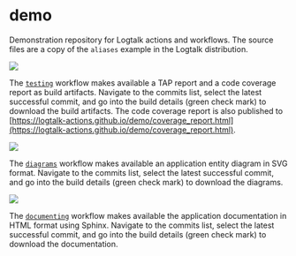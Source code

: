 # demo

Demonstration repository for Logtalk actions and workflows.
The source files are a copy of the `aliases` example in the Logtalk distribution.

![](https://github.com/logtalk-actions/demo/workflows/Testing/badge.svg)

The [`testing`](https://github.com/logtalk-actions/demo/blob/master/.github/workflows/testing.yml) workflow makes available a TAP report and a code coverage report as build artifacts. Navigate to the commits list, select the latest successful commit, and go into the build details (green check mark) to download the build artifacts. The code coverage report is also published to [https://logtalk-actions.github.io/demo/coverage_report.html](https://logtalk-actions.github.io/demo/coverage_report.html).

![](https://github.com/logtalk-actions/demo/workflows/Diagrams/badge.svg)

The [`diagrams`](https://github.com/logtalk-actions/demo/blob/master/.github/workflows/diagrams.yml) workflow makes available an application entity diagram in SVG format. Navigate to the commits list, select the latest successful commit, and go into the build details (green check mark) to download the diagrams.

![](https://github.com/logtalk-actions/demo/workflows/Documenting/badge.svg)

The [`documenting`](https://github.com/logtalk-actions/demo/blob/master/.github/workflows/documenting.yml) workflow makes available the application documentation in HTML format using Sphinx. Navigate to the commits list, select the latest successful commit, and go into the build details (green check mark) to download the documentation.
